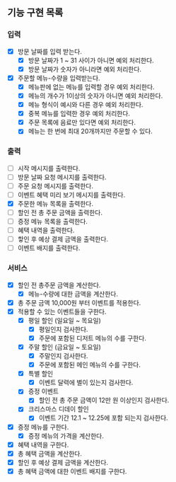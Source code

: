 ## 기능 구현 목록

### 입력

- [x] 방문 날짜를 입력 받는다.
    - [x] 방문 날짜가 1 ~ 31 사이가 아니면 예외 처리한다.
    - [x] 방문 날짜가 숫자가 아니라면 예외 처리한다.

- [x] 주문할 메뉴-수량을 입력받는다.
    - [x] 메뉴판에 없는 메뉴를 입력할 경우 예외 처리한다.
    - [x] 메뉴의 개수가 1이상의 숫자가 아니면 예외 처리한다.
    - [x] 메뉴 형식이 예시와 다른 경우 예외 처리한다.
    - [x] 중복 메뉴를 입력한 경우 예외 처리한다.
    - [x] 주문 목록에 음료만 있다면 예외 처리한다.
    - [x] 메뉴는 한 번에 최대 20개까지만 주문할 수 있다.

### 출력

- [ ] 시작 메시지를 출력한다.
- [ ] 방문 날짜 요청 메시지를 출력한다.
- [ ] 주문 요청 메시지를 출력한다.
- [ ] 이벤트 혜택 미리 보기 메시지를 출력한다.
- [x] 주문한 메뉴 목록을 출력한다.
- [ ] 할인 전 총 주문 금액을 출력한다.
- [ ] 증정 메뉴 목록을 출력한다.
- [ ] 혜택 내역을 출력한다.
- [ ] 핳인 후 예상 결제 금액을 출력한다.
- [ ] 이벤트 배지를 출력한다.

### 서비스

- [x] 할인 전 총주문 금액을 계산한다.
    - [x] 메뉴-수량에 대한 금액을 계산한다.
- [x] 총 주문 금액 10,000원 부터 이벤트를 적용한다.
- [x] 적용할 수 있는 이벤트들을 구한다.
    - [x] 평일 할인 (일요일 ~ 목요일)
        - [x] 평일인지 검사한다.
        - [x] 주문에 포함된 디저트 메뉴의 수를 구한다.
    - [x] 주말 할인 (금요일 ~ 토요일)
        - [x] 주말인지 검사한다.
        - [x] 주문에 포함된 메인 메뉴의 수를 구한다.
    - [x] 특별 할인
        - [x] 이벤트 달력에 별이 있는지 검사한다.
    - [x] 증정 이벤트
        - [x] 할인 전 총 주문 금액이 12만 원 이상인지 검사한다.
    - [x] 크리스마스 디데이 할인
        - [x] 이벤트 기간 12.1 ~ 12.25에 포함 되는지 검사한다.
- [x] 증정 메뉴를 구한다.
    - [x] 증정 메뉴의 가격을 계산한다.
- [x] 혜택 내역을 구한다.
- [x] 총 혜택 금액을 계산한다.
- [x] 할인 후 예상 결제 금액을 계산한다.
- [x] 총 혜택 금액에 대한 이벤트 배지를 구한다.
